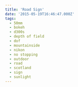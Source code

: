 ```yaml
---
title: 'Road Sign'
date: '2015-05-19T16:46:47.000Z'
tags:
  - 50mm
  - bokeh
  - d300s
  - depth of field
  - dof
  - mountainside
  - nikon
  - no stopping
  - outdoor
  - road
  - scotland
  - sign
  - sunlight
---
```

